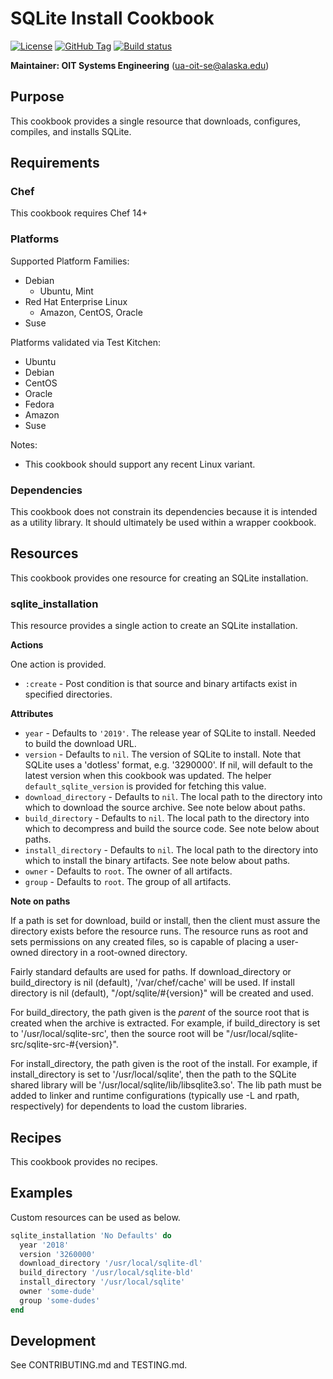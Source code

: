 # SQLite Install Cookbook

[![License](https://img.shields.io/github/license/ualaska-it/sqlite_install.svg)](https://github.com/ualaska-it/sqlite_install)
[![GitHub Tag](https://img.shields.io/github/tag/ualaska-it/sqlite_install.svg)](https://github.com/ualaska-it/sqlite_install)
[![Build status](https://ci.appveyor.com/api/projects/status/0u5dex788uq995rc/branch/master?svg=true)](https://ci.appveyor.com/project/UAlaska/sqlite-install/branch/master)

__Maintainer: OIT Systems Engineering__ (<ua-oit-se@alaska.edu>)

## Purpose

This cookbook provides a single resource that downloads, configures, compiles, and installs SQLite.

## Requirements

### Chef

This cookbook requires Chef 14+

### Platforms

Supported Platform Families:

* Debian
  * Ubuntu, Mint
* Red Hat Enterprise Linux
  * Amazon, CentOS, Oracle
* Suse

Platforms validated via Test Kitchen:

* Ubuntu
* Debian
* CentOS
* Oracle
* Fedora
* Amazon
* Suse

Notes:

* This cookbook should support any recent Linux variant.

### Dependencies

This cookbook does not constrain its dependencies because it is intended as a utility library.
It should ultimately be used within a wrapper cookbook.

## Resources

This cookbook provides one resource for creating an SQLite installation.

### sqlite_installation

This resource provides a single action to create an SQLite installation.

__Actions__

One action is provided.

* `:create` - Post condition is that source and binary artifacts exist in specified directories.

__Attributes__

* `year` - Defaults to `'2019'`.
The release year of SQLite to install.
Needed to build the download URL.
* `version` - Defaults to `nil`.
The version of SQLite to install.
Note that SQLite uses a 'dotless' format, e.g. '3290000'.
If nil, will default to the latest version when this cookbook was updated.
The helper `default_sqlite_version` is provided for fetching this value.
* `download_directory` - Defaults to `nil`.
The local path to the directory into which to download the source archive.
See note below about paths.
* `build_directory` - Defaults to `nil`.
The local path to the directory into which to decompress and build the source code.
See note below about paths.
* `install_directory` - Defaults to `nil`.
The local path to the directory into which to install the binary artifacts.
See note below about paths.
* `owner` - Defaults to `root`.
The owner of all artifacts.
* `group` - Defaults to `root`.
The group of all artifacts.

__Note on paths__

If a path is set for download, build or install, then the client must assure the directory exists before the resource runs.
The resource runs as root and sets permissions on any created files, so is capable of placing a user-owned directory in a root-owned directory.

Fairly standard defaults are used for paths.
If download_directory or build_directory is nil (default), '/var/chef/cache' will be used.
If install directory is nil (default), "/opt/sqlite/#{version}" will be created and used.

For build_directory, the path given is the _parent_ of the source root that is created when the archive is extracted.
For example, if build_directory is set to '/usr/local/sqlite-src', then the source root will be "/usr/local/sqlite-src/sqlite-src-#{version}".

For install_directory, the path given is the root of the install.
For example, if install_directory is set to '/usr/local/sqlite', then the path to the SQLite shared library will be '/usr/local/sqlite/lib/libsqlite3.so'.
The lib path must be added to linker and runtime configurations (typically use -L and rpath, respectively) for dependents to load the custom libraries.

## Recipes

This cookbook provides no recipes.

## Examples

Custom resources can be used as below.

```ruby
sqlite_installation 'No Defaults' do
  year '2018'
  version '3260000'
  download_directory '/usr/local/sqlite-dl'
  build_directory '/usr/local/sqlite-bld'
  install_directory '/usr/local/sqlite'
  owner 'some-dude'
  group 'some-dudes'
end
```

## Development

See CONTRIBUTING.md and TESTING.md.
